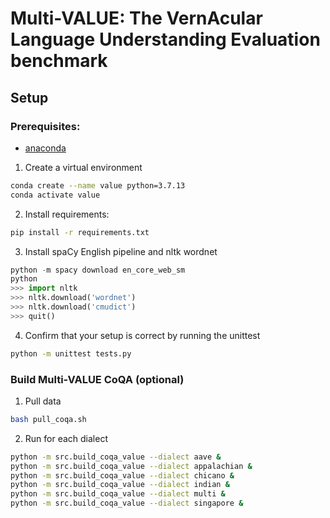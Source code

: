 # Multi-VALUE: The VernAcular Language Understanding Evaluation benchmark 

## Setup
### Prerequisites: 
* [anaconda](https://www.anaconda.com/products/individual)

1. Create a virtual environment
```bash
conda create --name value python=3.7.13
conda activate value
```

2. Install requirements:
```bash
pip install -r requirements.txt
```

3. Install spaCy English pipeline and nltk wordnet
```python
python -m spacy download en_core_web_sm
python 
>>> import nltk
>>> nltk.download('wordnet')
>>> nltk.download('cmudict')
>>> quit()
```

4. Confirm that your setup is correct by running the unittest
```bash
python -m unittest tests.py
```

### Build Multi-VALUE CoQA (optional)
1. Pull data
```bash
bash pull_coqa.sh
```

2. Run for each dialect
```bash
python -m src.build_coqa_value --dialect aave &
python -m src.build_coqa_value --dialect appalachian &
python -m src.build_coqa_value --dialect chicano &
python -m src.build_coqa_value --dialect indian &
python -m src.build_coqa_value --dialect multi &
python -m src.build_coqa_value --dialect singapore &

